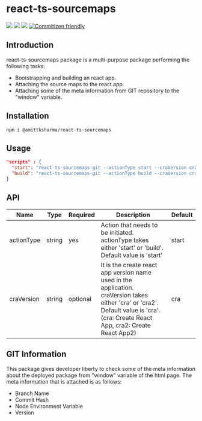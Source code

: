 # react-ts-sourcemaps

[![](https://img.shields.io/npm/v/@amittksharma/react-ts-sourcemaps.svg)](https://www.npmjs.com/package/@amittksharma/react-ts-sourcemaps)
[![](https://img.shields.io/npm/dm/@amittksharma/react-ts-sourcemaps.svg)](https://www.npmjs.com/package/@amittksharma/react-ts-sourcemaps)
[![](https://img.shields.io/npm/l/@amittksharma/react-ts-sourcemaps.svg)](https://img.shields.io/npm/l/@amittksharma/react-ts-sourcemaps)
[![Commitizen friendly](https://img.shields.io/badge/commitizen-friendly-brightgreen.svg)](http://commitizen.github.io/cz-cli/)

## Introduction

react-ts-sourcemaps package is a multi-purpose package performing the following tasks:

- Bootstrapping and building an react app.
- Attaching the source maps to the react app.
- Attaching some of the meta information from GIT repository to the "window" variable.

## Installation

```installation
npm i @amittksharma/react-ts-sourcemaps
```

## Usage

```json
"scripts" : {
  "start": "react-ts-sourcemaps-git --actionType start --craVersion cra",
  "build": "react-ts-sourcemaps-git --actionType build --craVersion cra"
}
```

## API

| Name       | Type   | Required | Description                                                                                                                                                                        | Default |
| ---------- | ------ | -------- | ---------------------------------------------------------------------------------------------------------------------------------------------------------------------------------- | ------- |
| actionType | string | yes      | Action that needs to be initiated. actionType takes either 'start' or 'build'. Default value is 'start'                                                                            | start   |
| craVersion | string | optional | It is the create react app version name used in the application. craVersion takes either 'cra' or 'cra2'. Default value is 'cra'. (cra: Create React App, cra2: Create React App2) | cra     |

## GIT Information

This package gives developer liberty to check some of the meta information about the deployed package from "window" variable of the html page. The meta information that is attached is as follows:

- Branch Name
- Commit Hash
- Node Environment Variable
- Version
